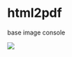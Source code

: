 <!--
 * @Author: nick fan nickfan81@gmail.com
 * @Date: 2023-01-03 10:52:44
 * @LastEditors: nick fan nickfan81@gmail.com
 * @LastEditTime: 2023-04-25 15:56:10
 * @FilePath: \html2pdf\README.md
 * @Description: 这是默认设置,请设置`customMade`, 打开koroFileHeader查看配置 进行设置: https://github.com/OBKoro1/koro1FileHeader/wiki/%E9%85%8D%E7%BD%AE
-->
# html2pdf
base image console

[![](https://images.microbadger.com/badges/image/thebizark/html2pdf.svg)](https://microbadger.com/images/thebizark/html2pdf "Get your own image badge on microbadger.com")
